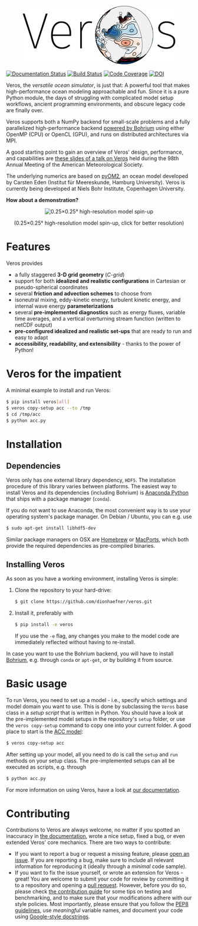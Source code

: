 <p align="center">
<img src="doc/_images/veros-logo-400px.png?raw=true">
</p>

[![Documentation
Status](https://readthedocs.org/projects/veros/badge/?version=latest)](http://veros.readthedocs.io/?badge=latest)
[![Build
Status](https://travis-ci.org/dionhaefner/veros.svg?branch=master)](https://travis-ci.org/dionhaefner/veros)
[![Code
Coverage](https://codecov.io/gh/dionhaefner/veros/branch/master/graph/badge.svg)](https://codecov.io/gh/dionhaefner/veros)
[![DOI](https://zenodo.org/badge/87419383.svg)](https://zenodo.org/badge/latestdoi/87419383)

Veros, the *versatile ocean simulator*, is just that: A powerful tool
that makes high-performance ocean modeling approachable and fun. Since
it is a pure Python module, the days of struggling with complicated
model setup workflows, ancient programming environments, and obscure
legacy code are finally over.

Veros supports both a NumPy backend for small-scale problems and a fully
parallelized high-performance backend [powered by
Bohrium](https://github.com/bh107/bohrium) using either OpenMP (CPU) or
OpenCL (GPU), and runs on distributed architectures via MPI.

A good starting point to gain an overview of Veros\' design,
performance, and capabilities are [these slides of a talk on
Veros](http://slides.com/dionhaefner/veros-ams) held during the 98th
Annual Meeting of the American Meteorological Society.

The underlying numerics are based on
[pyOM2](https://wiki.cen.uni-hamburg.de/ifm/TO/pyOM2), an ocean model
developed by Carsten Eden (Institut für Meereskunde, Hamburg
University). Veros is currently being developed at Niels Bohr Institute,
Copenhagen University.

**How about a demonstration?**

<p align="center">
  <img src="https://media.giphy.com/media/dwS6EeA4OTfsZZHVE9/giphy-downsized-large.gif" alt="0.25×0.25° high-resolution model spin-up">
</p>
<p align="center">
(0.25×0.25° high-resolution model spin-up, click for better
resolution)
</p>

Features
========

Veros provides

-   a fully staggered **3-D grid geometry** (*C-grid*)
-   support for both **idealized and realistic configurations** in
    Cartesian or pseudo-spherical coordinates
-   several **friction and advection schemes** to choose from
-   isoneutral mixing, eddy-kinetic energy, turbulent kinetic energy,
    and internal wave energy **parameterizations**
-   several **pre-implemented diagnostics** such as energy fluxes,
    variable time averages, and a vertical overturning stream function
    (written to netCDF output)
-   **pre-configured idealized and realistic set-ups** that are ready to
    run and easy to adapt
-   **accessibility, readability, and extensibility** - thanks to the
    power of Python!

Veros for the impatient
=======================

A minimal example to install and run Veros:

```bash
$ pip install veros[all]
$ veros copy-setup acc --to /tmp
$ cd /tmp/acc
$ python acc.py
```

Installation
============

Dependencies
------------

Veros only has one external library dependency, `HDF5`. The installation
procedure of this library varies between platforms. The easiest way to
install Veros and its dependencies (including Bohrium) is [Anaconda
Python](https://www.continuum.io/downloads) that ships with a package
manager (`conda`).

If you do not want to use Anaconda, the most convenient way is to use
your operating system\'s package manager. On Debian / Ubuntu, you can
e.g. use

```bash
$ sudo apt-get install libhdf5-dev
```

Similar package managers on OSX are [Homebrew](https://brew.sh/) or
[MacPorts](https://www.macports.org/), which both provide the required
dependencies as pre-compiled binaries.

Installing Veros
----------------

As soon as you have a working environment, installing Veros is simple:

1.  Clone the repository to your hard-drive:

    ```bash
    $ git clone https://github.com/dionhaefner/veros.git
    ```

2.  Install it, preferably with

    ```bash
    $ pip install -e veros
    ```

    If you use the `-e` flag, any changes you make to the model code are
    immediately reflected without having to re-install.

In case you want to use the Bohrium backend, you will have to install
[Bohrium](https://github.com/bh107/bohrium), e.g. through `conda` or
`apt-get`, or by building it from source.

Basic usage
===========

To run Veros, you need to set up a model - i.e., specify which settings
and model domain you want to use. This is done by subclassing the
`Veros` base class in a *setup script* that is written in Python. You
should have a look at the pre-implemented model setups in the
repository\'s `setup` folder, or use the `veros copy-setup` command to
copy one into your current folder. A good place to start is the [ACC
model](https://github.com/dionhaefner/veros/blob/master/setup/acc/acc.py):

```bash
$ veros copy-setup acc
```

After setting up your model, all you need to do is call the `setup` and
`run` methods on your setup class. The pre-implemented setups can all be
executed as scripts, e.g. through

```bash
$ python acc.py
```

For more information on using Veros, have a look at [our
documentation](http://veros.readthedocs.io).

Contributing
============

Contributions to Veros are always welcome, no matter if you spotted an
inaccuracy in [the documentation](http://veros.readthedocs.io), wrote a
nice setup, fixed a bug, or even extended Veros\' core mechanics. There
are two ways to contribute:

-   If you want to report a bug or request a missing feature, please
    [open an issue](https://github.com/dionhaefner/veros/issues). If you
    are reporting a bug, make sure to include all relevant information
    for reproducing it (ideally through a *minimal* code sample).
-   If you want to fix the issue yourself, or wrote an extension for
    Veros - great! You are welcome to submit your code for review by
    committing it to a repository and opening a [pull
    request](https://github.com/dionhaefner/veros/pulls). However,
    before you do so, please check [the contribution
    guide](http://veros.readthedocs.io/quickstart/get-started.html#enhancing-veros)
    for some tips on testing and benchmarking, and to make sure that
    your modifications adhere with our style policies. Most importantly,
    please ensure that you follow the [PEP8
    guidelines](https://www.python.org/dev/peps/pep-0008/), use
    *meaningful* variable names, and document your code using
    [Google-style
    docstrings](http://sphinxcontrib-napoleon.readthedocs.io/en/latest/example_google.html).
